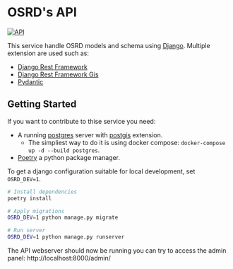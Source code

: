 # OSRD's API

[![API](https://github.com/DGEXSolutions/osrd/actions/workflows/api.yml/badge.svg)](https://github.com/DGEXSolutions/osrd/actions/workflows/api.yml)

This service handle OSRD models and schema using [Django](https://www.djangoproject.com/).
Multiple extension are used such as:
  - [Django Rest Framework](https://www.django-rest-framework.org/)
  - [Django Rest Framework Gis](https://github.com/openwisp/django-rest-framework-gis)
  - [Pydantic](https://pydantic-docs.helpmanual.io/)

## Getting Started

If you want to contribute to thise service you need:

- A running [postgres](https://www.postgresql.org/) server with [postgis](https://postgis.net/)
extension.
  - The simpliest way to do it is using docker compose: `docker-compose up -d --build postgres`.
- [Poetry](https://python-poetry.org/) a python package manager.

To get a django configuration suitable for local development, set `OSRD_DEV=1`.

```sh
# Install dependencies
poetry install

# Apply migrations
OSRD_DEV=1 python manage.py migrate

# Run server
OSRD_DEV=1 python manage.py runserver
```

The API webserver should now be running you can try to access the admin panel: http://localhost:8000/admin/
